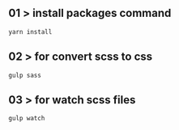## 01 > install packages command

```
yarn install
```

## 02 > for convert scss to css

```
gulp sass
```

## 03 > for watch scss files

```
gulp watch
```
